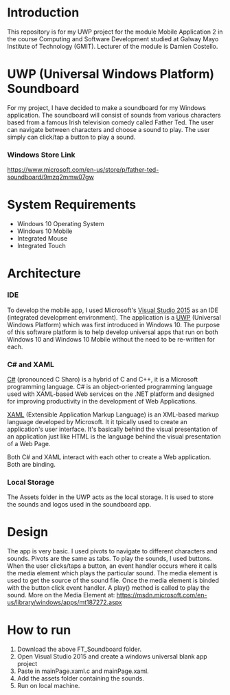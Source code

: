 # Introduction
This repository is for my UWP project for the module Mobile Application 2 in the course Computing and Software Development studied at Galway Mayo Institute of Technology (GMIT). Lecturer of the module is Damien Costello.

# UWP (Universal Windows Platform) Soundboard
For my project, I have decided to make a soundboard for my Windows application. The soundboard will consist of sounds from various characters based from a famous Irish television comedy called Father Ted. The user can navigate between characters and choose a sound to play. The user simply can click/tap a button to play a sound. 

### Windows Store Link
https://www.microsoft.com/en-us/store/p/father-ted-soundboard/9mzq2mmw07gw

# System Requirements
- Windows 10 Operating System
- Windows 10 Mobile
- Integrated Mouse
- Integrated Touch

# Architecture
### IDE
To develop the mobile app, I used Microsoft's [Visual Studio 2015](https://www.visualstudio.com/downloads/) as an IDE (integrated development environment). The application is a [UWP](https://docs.microsoft.com/en-us/windows/uwp/get-started/universal-application-platform-guide) (Universal Windows Platform) which was first introduced in Windows 10. The purpose of this software platform is to help develop universal apps that run on both Windows 10 and Windows 10 Mobile without the need to be re-written for each. 

### C# and XAML
[C#](https://msdn.microsoft.com/en-us/library/kx37x362.aspx) (pronounced C Sharo) is a hybrid of C and C++, it is a Microsoft programming language. C# is an object-oriented programming language used with XAML-based Web services on the .NET platform and designed for improving productivity in the development of Web Applications.

[XAML](https://msdn.microsoft.com/en-us/library/ms752059(v=vs.110).aspx) (Extensible Application Markup Language) is an XML-based markup language developed by Microsoft. It it tpically used to create an application's user interface. It's basically behind the visual presentation of an application just like HTML is the language behind the visual presentation of a Web Page.

Both C# and XAML interact with each other to create a Web application. Both are binding.


### Local Storage
The Assets folder in the UWP acts as the local storage. It is used to store the sounds and logos used in the soundboard app.

# Design
The app is very basic. I used pivots to navigate to different characters and sounds. Pivots are the same as tabs. To play the sounds, I used buttons. When the user clicks/taps a button, an event handler occurs where it calls the media element which plays the particular sound. The media element is used to get the source of the sound file. Once the media element is binded with the button click event handler. A play() method is called to play the sound. More on the Media Element at: https://msdn.microsoft.com/en-us/library/windows/apps/mt187272.aspx

# How to run
1. Download the above FT_Soundboard folder.
2. Open Visual Studio 2015 and create a windows universal blank app project
3. Paste in mainPage.xaml.c and mainPage.xaml.
4. Add the assets folder containing the sounds.
5. Run on local machine.
